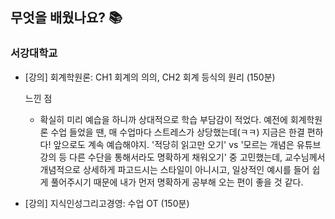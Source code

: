 ## 무엇을 배웠나요? 📚

### 서강대학교
- [강의] 회계학원론: CH1 회계의 의의, CH2 회계 등식의 원리 (150분)

    느낀 점
    - 확실히 미리 예습을 하니까 상대적으로 학습 부담감이 적었다. 예전에 회계학원론 수업 들었을 땐, 매 수업마다 스트레스가 상당했는데(ㅋㅋ) 지금은 한결 편하다! 앞으로도 계속 예습해야지. '적당히 읽고만 오기' vs '모르는 개념은 유튜브 강의 등 다른 수단을 통해서라도 명확하게 채워오기' 중 고민했는데, 교수님께서 개념적으로 상세하게 파고드시는 스타일이 아니시고, 일상적인 예시를 들어 쉽게 풀어주시기 때문에 내가 먼저 명확하게 공부해 오는 편이 좋을 것 같다.

- [강의] 지식인성그리고경영: 수업 OT (150분)